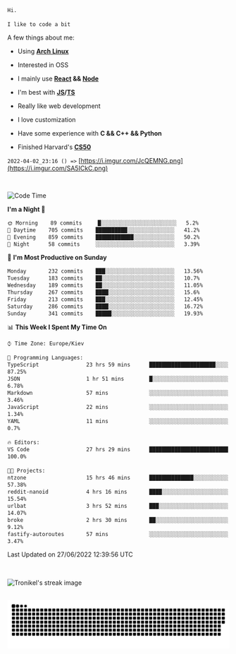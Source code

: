 ```
Hi.

I like to code a bit
```

A few things about me:

-   Using **[Arch Linux](https://archlinux.org/)**

-   Interested in OSS

-   I mainly use **[React](https://reactjs.org/) && [Node](https://nodejs.org/en/)**

-   I'm best with **[JS](https://www.javascript.com/)/[TS](https://www.typescriptlang.org/)**

-   Really like web development

-   I love customization

-   Have some experience with **C && C++ && Python**

-   Finished Harvard's **[CS50](https://cs50.harvard.edu)**

`2022-04-02_23:16 () =>` [https://i.imgur.com/JcQEMNG.png](https://i.imgur.com/SA5ICkC.png)

<br>

<!--START_SECTION:waka-->
![Code Time](http://img.shields.io/badge/Code%20Time-731%20hrs%2019%20mins-blue)

**I'm a Night 🦉** 

```text
🌞 Morning    89 commits     █░░░░░░░░░░░░░░░░░░░░░░░░   5.2% 
🌆 Daytime    705 commits    ██████████░░░░░░░░░░░░░░░   41.2% 
🌃 Evening    859 commits    ████████████░░░░░░░░░░░░░   50.2% 
🌙 Night      58 commits     ░░░░░░░░░░░░░░░░░░░░░░░░░   3.39%

```
📅 **I'm Most Productive on Sunday** 

```text
Monday       232 commits    ███░░░░░░░░░░░░░░░░░░░░░░   13.56% 
Tuesday      183 commits    ██░░░░░░░░░░░░░░░░░░░░░░░   10.7% 
Wednesday    189 commits    ██░░░░░░░░░░░░░░░░░░░░░░░   11.05% 
Thursday     267 commits    ████░░░░░░░░░░░░░░░░░░░░░   15.6% 
Friday       213 commits    ███░░░░░░░░░░░░░░░░░░░░░░   12.45% 
Saturday     286 commits    ████░░░░░░░░░░░░░░░░░░░░░   16.72% 
Sunday       341 commits    █████░░░░░░░░░░░░░░░░░░░░   19.93%

```


📊 **This Week I Spent My Time On** 

```text
⌚︎ Time Zone: Europe/Kiev

💬 Programming Languages: 
TypeScript               23 hrs 59 mins      █████████████████████░░░░   87.25% 
JSON                     1 hr 51 mins        █░░░░░░░░░░░░░░░░░░░░░░░░   6.78% 
Markdown                 57 mins             ░░░░░░░░░░░░░░░░░░░░░░░░░   3.46% 
JavaScript               22 mins             ░░░░░░░░░░░░░░░░░░░░░░░░░   1.34% 
YAML                     11 mins             ░░░░░░░░░░░░░░░░░░░░░░░░░   0.7%

🔥 Editors: 
VS Code                  27 hrs 29 mins      █████████████████████████   100.0%

🐱‍💻 Projects: 
ntzone                   15 hrs 46 mins      ██████████████░░░░░░░░░░░   57.38% 
reddit-nanoid            4 hrs 16 mins       ████░░░░░░░░░░░░░░░░░░░░░   15.54% 
urlbat                   3 hrs 52 mins       ███░░░░░░░░░░░░░░░░░░░░░░   14.07% 
broke                    2 hrs 30 mins       ██░░░░░░░░░░░░░░░░░░░░░░░   9.12% 
fastify-autoroutes       57 mins             ░░░░░░░░░░░░░░░░░░░░░░░░░   3.47%

```


 Last Updated on 27/06/2022 12:39:56 UTC
<!--END_SECTION:waka-->

<br>

<p><img align="center" src="https://github-readme-streak-stats.herokuapp.com/?user=Tronikelis&theme=dark" alt="Tronikel's streak image" /></p>

<br>

<img title="" src="https://raw.githubusercontent.com/Tronikelis/Tronikelis/output/github-contribution-grid-snake.svg" alt="very cool snake thingey" data-align="left">
